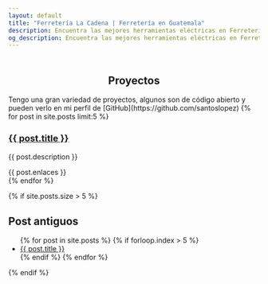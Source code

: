 ```yaml
---
layout: default
title: "Ferretería La Cadena | Ferretería en Guatemala"
description: Encuentra las mejores herramientas eléctricas en Ferretería La Cadena. Ofrecemos una amplia selección de soldadoras, compresores y maquinarias para carpintería a precios competitivos en Guatemala.
og_description: Encuentra las mejores herramientas eléctricas en Ferretería La Cadena. Ofrecemos una amplia selección de soldadoras, compresores y maquinarias para carpintería a precios competitivos en Guatemala.
---
```

<style>
    .post-title a {
        text-decoration: none;
    }
    .tituloH3Skills{
      font-size:18px;
    }
</style>
<div class="container" style="margin-top:10%;margin-bottom:10%">
<h2 style="text-align:center" title="Proyectos">Proyectos</h2>
Tengo una gran variedad de proyectos, algunos son de código abierto y pueden verlo en mi perfil de [GitHub](https://github.com/santoslopez)
{% for post in site.posts limit:5 %}
<div class="card mb-3" style="max-width:100%;">
  <div class="row g-0">
    <!--div class="col-md-4">
      <a href="{{ post.url }}" title="Visita el enlace {{ post.title }} para más información.">
        <img src="{{ post.imagenPrincipal }}" class="img-fluid rounded-start" alt="Imagen de proyecto: {{ post.url }}">
      </a>
    </div-->
    <div class="col-md-8">
      <div class="card-body">
        <a href="{{ post.url }}" title="Más información de {{ post.title }} visita el enlace.">
            <h3 class="card-title tituloH3Skills">{{ post.title }}</h3>
        </a>
        <p class="card-text">{{ post.description }}</p>
        {{ post.enlaces }}
        <!--p class="card-text"><small class="text-body-secondary">{{ post.date | date: "%A %B %-d, %Y" }}</small></p-->
      </div>
    </div>
  </div>
</div>
{% endfor %}

{% if site.posts.size > 5 %}
## Post antiguos
<ul>
    {% for post in site.posts %}
        {% if forloop.index > 5 %}
            <li><a class="post-title" href="{{ post.url }}" title="{{ post.title }}">{{ post.title }}</a></li>
        {% endif %}
    {% endfor %}
</ul>
{% endif %}
</div>